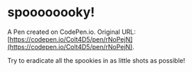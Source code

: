 # spoooooooky! 

A Pen created on CodePen.io. Original URL: [https://codepen.io/Colt4D5/pen/rNoPejN](https://codepen.io/Colt4D5/pen/rNoPejN).

Try to eradicate all the spookies in as little shots as possible!